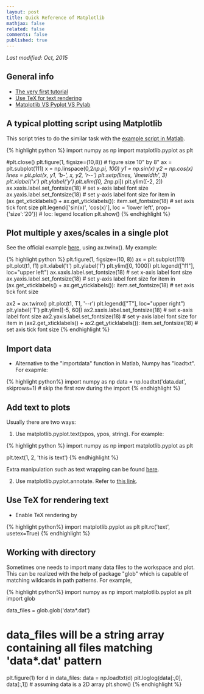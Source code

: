 ```yaml
---
layout: post
title: Quick Reference of Matplotlib
mathjax: false
related: false
comments: false
published: true
---
```






_Last modified: Oct, 2015_


## General info

* [The very first tutorial](http://matplotlib.org/users/pyplot_tutorial.html)
* [Use TeX for text rendering](http://matplotlib.org/users/usetex.html)
* [Matplotlib VS Pyplot VS Pylab](http://matplotlib.sourceforge.net/faq/usage_faq.html#matplotlib-pylab-and-pyplot-how-are-they-related)


## A typical plotting script using Matplotlib

This script tries to do the similar task with the [example script in Matlab](./matlab.html). 

{% highlight python %}
import numpy as np
import matplotlib.pyplot as plt

#plt.close()
plt.figure(1, figsize=(10,8))   # figure size 10" by 8"
ax = plt.subplot(111)
x = np.linspace(0,2*np.pi, 100) 
y1 = np.sin(x)
y2 = np.cos(x)
lines = plt.plot(x, y1, 'b-', x, y2, 'r--')
plt.setp(lines, 'linewidth', 3)
plt.xlabel('x')
plt.ylabel('y')
plt.xlim([0, 2*np.pi])
plt.ylim([-2, 2])
ax.xaxis.label.set_fontsize(18)   # set x-axis label font size 
ax.yaxis.label.set_fontsize(18)   # set y-axis label font size 
for item in (ax.get_xticklabels() + ax.get_yticklabels()):
    item.set_fontsize(18)   # set axis tick font size
plt.legend(['sin(x)', 'cos(x)'], loc = 'lower left', prop={'size':'20'})   # loc: legend location
plt.show()
{% endhighlight %}


## Plot multiple y axes/scales in a single plot

See the official example [here](http://matplotlib.org/examples/api/two_scales.html), using ax.twinx(). My example: 

{% highlight python %}
plt.figure(1, figsize=(10, 8))
ax = plt.subplot(111)
plt.plot(t1, f1)
plt.xlabel('t')
plt.ylabel('f')
plt.ylim([0, 1000])
plt.legend(["f1"], loc="upper left")
ax.xaxis.label.set_fontsize(18)   # set x-axis label font size
ax.yaxis.label.set_fontsize(18)   # set y-axis label font size
for item in (ax.get_xticklabels() + ax.get_yticklabels()):
    item.set_fontsize(18)   # set axis tick font size

ax2 = ax.twinx()
plt.plot(t1, T1, '--r')
plt.legend(["T"], loc="upper right")
plt.ylabel('T')
plt.ylim([-5, 60])
ax2.xaxis.label.set_fontsize(18)   # set x-axis label font size
ax2.yaxis.label.set_fontsize(18)   # set y-axis label font size
for item in (ax2.get_xticklabels() + ax2.get_yticklabels()):
    item.set_fontsize(18)   # set axis tick font size
{% endhighlight %}


## Import data

* Alternative to the "importdata" function in Matlab, Numpy has "loadtxt". For exapmle: 

{% highlight python%}
import numpy as np
data = np.loadtxt('data.dat', skiprows=1)  # skip the first row during the import
{% endhighlight %}

## Add text to plots

Usually there are two ways: 

1. Use matplotlib.pyplot.text(xpos, ypos, string). For example: 

{% highlight python %}
import numpy as np
import matplotlib.pyplot as plt

plt.text(1, 2, 'this is text')
{% endhighlight %}

Extra manipulation such as text wrapping can be found [here](http://stackoverflow.com/questions/4018860/text-box-in-matplotlib). 

2. Use matplotlib.pyplot.annotate. Refer to [this link](http://matplotlib.org/users/annotations_intro.html). 

## Use TeX for rendering text

* Enable TeX rendering by 

{% highlight python%}
import matplotlib.pyplot as plt
plt.rc('text', usetex=True)
{% endhighlight %}

## Working with directory

Sometimes one needs to import many data files to the workspace and plot. This can be realized with the help of package "glob" which is capable of matching wildcards in path patterns. For example, 

{% highlight python%}
import numpy as np 
import matplotlib.pyplot as plt
import glob

data_files = glob.glob('data*.dat') 
# data_files will be a string array containing all files matching 'data*.dat' pattern

plt.figure(1)
for d in data_files: 
    data = np.loadtxt(d)
    plt.loglog(data[:,0], data[:,1])  # assuming data is a 2D array
plt.show()
{% endhighlight %}
